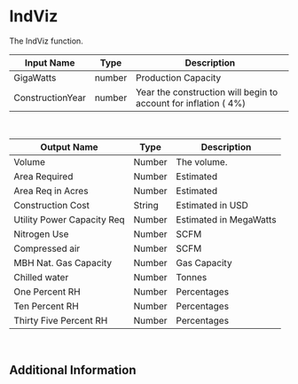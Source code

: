 

# IndViz

The IndViz function.

|Input Name|Type|Description|
|---|---|---|
|GigaWatts|number|Production Capacity|
|ConstructionYear|number|Year the construction will begin to account for inflation ( 4%)|


<br>

|Output Name|Type|Description|
|---|---|---|
|Volume|Number|The volume.|
|Area Required|Number|Estimated|
|Area Req in Acres|Number|Estimated|
|Construction Cost|String|Estimated in USD|
|Utility Power Capacity Req|Number|Estimated in MegaWatts|
|Nitrogen Use|Number|SCFM|
|Compressed air|Number|SCFM|
|MBH Nat. Gas Capacity|Number|Gas Capacity|
|Chilled water|Number|Tonnes|
|One Percent RH|Number|Percentages|
|Ten Percent RH|Number|Percentages|
|Thirty Five Percent RH|Number|Percentages|


<br>

## Additional Information
